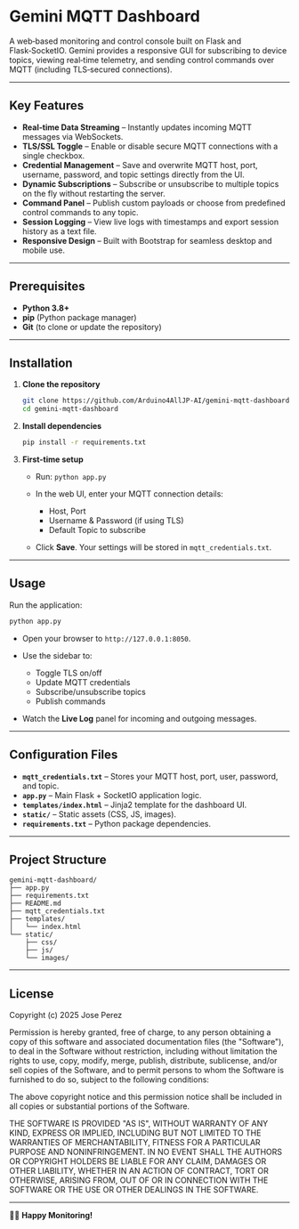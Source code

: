 # Gemini MQTT Dashboard

A web‑based monitoring and control console built on Flask and Flask‑SocketIO. Gemini provides a responsive GUI for subscribing to device topics, viewing real‑time telemetry, and sending control commands over MQTT (including TLS‑secured connections).

---

## Key Features

* **Real‑time Data Streaming** – Instantly updates incoming MQTT messages via WebSockets.
* **TLS/SSL Toggle** – Enable or disable secure MQTT connections with a single checkbox.
* **Credential Management** – Save and overwrite MQTT host, port, username, password, and topic settings directly from the UI.
* **Dynamic Subscriptions** – Subscribe or unsubscribe to multiple topics on the fly without restarting the server.
* **Command Panel** – Publish custom payloads or choose from predefined control commands to any topic.
* **Session Logging** – View live logs with timestamps and export session history as a text file.
* **Responsive Design** – Built with Bootstrap for seamless desktop and mobile use.

---

## Prerequisites

* **Python 3.8+**
* **pip** (Python package manager)
* **Git** (to clone or update the repository)

---

## Installation

1. **Clone the repository**

   ```bash
   git clone https://github.com/Arduino4AllJP-AI/gemini-mqtt-dashboard.git
   cd gemini-mqtt-dashboard
   ```

2. **Install dependencies**

   ```bash
   pip install -r requirements.txt
   ```

3. **First-time setup**

   * Run: `python app.py`
   * In the web UI, enter your MQTT connection details:

     * Host, Port
     * Username & Password (if using TLS)
     * Default Topic to subscribe
   * Click **Save**. Your settings will be stored in `mqtt_credentials.txt`.

---

## Usage

Run the application:

```bash
python app.py
```

* Open your browser to `http://127.0.0.1:8050`.
* Use the sidebar to:

  * Toggle TLS on/off
  * Update MQTT credentials
  * Subscribe/unsubscribe topics
  * Publish commands
* Watch the **Live Log** panel for incoming and outgoing messages.

---

## Configuration Files

* **`mqtt_credentials.txt`** – Stores your MQTT host, port, user, password, and topic.
* **`app.py`** – Main Flask + SocketIO application logic.
* **`templates/index.html`** – Jinja2 template for the dashboard UI.
* **`static/`** – Static assets (CSS, JS, images).
* **`requirements.txt`** – Python package dependencies.

---

## Project Structure

```text
gemini-mqtt-dashboard/
├── app.py
├── requirements.txt
├── README.md
├── mqtt_credentials.txt
├── templates/
│   └── index.html
└── static/
    ├── css/
    ├── js/
    └── images/
```

---

## License

Copyright (c) 2025 Jose Perez

Permission is hereby granted, free of charge, to any person obtaining a copy
of this software and associated documentation files (the "Software"), to deal
in the Software without restriction, including without limitation the rights
to use, copy, modify, merge, publish, distribute, sublicense, and/or sell
copies of the Software, and to permit persons to whom the Software is
furnished to do so, subject to the following conditions:

The above copyright notice and this permission notice shall be included in all
copies or substantial portions of the Software.

THE SOFTWARE IS PROVIDED "AS IS", WITHOUT WARRANTY OF ANY KIND, EXPRESS OR
IMPLIED, INCLUDING BUT NOT LIMITED TO THE WARRANTIES OF MERCHANTABILITY,
FITNESS FOR A PARTICULAR PURPOSE AND NONINFRINGEMENT. IN NO EVENT SHALL THE
AUTHORS OR COPYRIGHT HOLDERS BE LIABLE FOR ANY CLAIM, DAMAGES OR OTHER
LIABILITY, WHETHER IN AN ACTION OF CONTRACT, TORT OR OTHERWISE, ARISING FROM,
OUT OF OR IN CONNECTION WITH THE SOFTWARE OR THE USE OR OTHER DEALINGS IN THE
SOFTWARE.

---

👩‍💻 **Happy Monitoring!**
